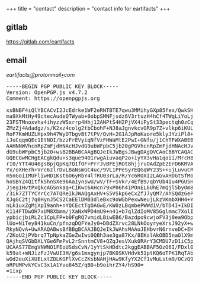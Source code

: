+++
title = "contact"
description = "contact info for eartifacts"
+++

## gitlab

<https://gitlab.com/eartifacts>

## email

<address>
    eartifacts<abbr
    title="to be replaced with an &ldquo;at&rdquo; sign (U+0040)">&#x24D0;</abbr>protonmail<abbr
    title="to be replaced with a &ldquo;dot&rdquo;/&ldquo;period&rdquo;/&ldquo;full stop&rdquo; (U+002e)">&#x2022;</abbr>com
</address>

<pre title="public key for eartifacts&#x24D0;protonmail&#x2022;com">-----BEGIN PGP PUBLIC KEY BLOCK-----
Version: OpenPGP.js v4.7.2
Comment: https://openpgpjs.org

xsBNBF4iQlYBCACvI2JcEdrke1WF2eRNTBTE7qwu3MMihyGXp85fex/QwkSH
ma9XkMtHy49ctecAudeQTWyab+0obpSMNFjsdz6V3rtuzH4hCf4TWqLiYoLj
23FSTMnoxvha4ihyzzWSxrrp4Hhj12ANPtS4H2PjVX4iPySt33pectqh0zCq
ZMzZj4Adadgz/s/K2xz4colg2tbCbohF+NJ8aJgnvkcvGR9p7Z+vlkp6iKUL
RoF7KmHUZLHpx9h47WyOTbgvBt7tPV/QvH+2G1AJpRoKaore5klyJYziPl8+
iJuCqqmQEc1EtNOI/bzzFrEVyiqNfVzFHWaMtE2PwI+GNfu/j1ChTFWXABEB
AAHNNWVhcnRpZmFjdHNAcHJvdG9ubWFpbC5jb20gPGVhcnRpZmFjdHNAcHJv
dG9ubWFpbC5jb20+wsB2BBABCAAgBQJeIkJWBgsJBwgDAgQVCAoCBBYCAQAC
GQECGwMCHgEACgkQdu+s3que94O1rwgAiuvaqP2o+iyYX3vHa1qoii/MrcH8
rI0/YTt4U46gsBpjQpKq7Q1fOF+PrrJvBFEjROt8hjjruOAdZpE2ErD6KRVA
Yx/oXHerh+Vrc6zlrDvLBaNsmGC4uc/9VL1PPeSyrEQGqWY23S++ujLuvuCR
m5nGoiIMUFliwHD1Kst6O6yRbY4lTRU03rLa/R/Yc6ROXI2LAGvAHDGtSfMo
hoSBYZ4Qitfk5hnSXe96AaIynswU/wV/TF+SVkr/4EfB9/qbYUb4Iu4PGUSH
Jjeg1HvtPxQkcAGSnkag+CIKwc6AHcn79xP06h41POnEL6UhE7mQjl5byOm8
/3ik7ZTTYCYrCc7ATQReIkJWAQgAxHV+S5VSkp6eCxZfJ7yQM7/AhSQdzGeP
XJgGC2tj7q0HynJ5CS2CaEElDM03dleBxc9oWGbPexwNeujLkzVKmbXHH4+Y
nLk1uxZgMjXpI9anh+nYQCEctTgOAGwE/KW0zLBqmbePWWd1V/bTD4I+IkDI
K114FTDwOH7xUM8Xbmm/jXaNxWPD4mU9+n41+b7qlZdIoMV85Gglmmc7XolI
ypbicjbiRLZc1CpLFP+b0FgRQ7vmidLBiwEB6/Bazdpo9cwjoFV3j0ea9Obp
lUo+NiTey841kuCn/pfnzqDQFYeJy0+DBdZXrvc28LNkOoyryeXrsJ92yX+w
RkyNQvA+UwARAQABwsBfBBgBCAAJBQJeIkJWAhsMAAoJEHbvrN6rnveDC+EH
/2KoU2jPVbrq7TpNpkaZGeZwIwi0QBh3ae3ga87Kx/8EKslAkOBD5naOlX9m
QAjhqSVGbDXLYGe6FmPvL2rSnntmCV8+QZqJesVXuk0RArY3CMDU7zD1iC5p
UCAAS77EmgVNWNO1FEoUSdsCvN/1yYtSkHDdtc2kggEABBAF5OzO6I/FDxl0
k59at+mNJizFzJVwUI3H/g6s1mxgynjp7BK0SKVHdvk51ptKQ6oTPK1RqTAb
wOd2euXiXUELxtZDLKGFlXvCcZKsbNAHjHAw9KfyYX2Cf1vMuLstm9/OCzQ9
oRPUMPvkYCvC3x1A1Yvu845Z/qB0+b9oihrZY4/hS90=
=1ixp
-----END PGP PUBLIC KEY BLOCK-----
</pre>
